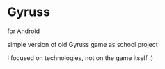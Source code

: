 # Gyruss
for Android

simple version of old Gyruss game
as school project

I focused on technologies, not on the game itself :)
